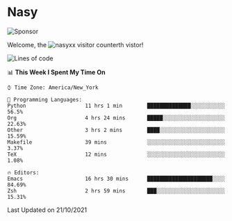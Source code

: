 # Nasy

<!--
<p align="center">
<img height="200" src="https://github-readme-stats.vercel.app/api?username=nasyxx&count_private=true&show_icons=true&theme=dracula&include_all_commits=true"/>
<img height="200" src="https://github-readme-stats.vercel.app/api/top-langs/?username=nasyxx&theme=dracula&hide=html,jupyter+notebook&count_private=true&show_icons=true"/>
</p>

  
----------------
-->

![Sponsor](https://img.shields.io/static/v1.svg?label=Sponsor&message=%E2%9D%A4&logo=GitHub&style=flat&color=pink)
 
Welcome, the ![nasyxx visitor counter](https://count.getloli.com/get/@nasyxx?theme=rule34)th vistor!
 
<!--START_SECTION:waka-->
![Lines of code](https://img.shields.io/badge/From%20Hello%20World%20I%27ve%20Written-5.4%20million%20lines%20of%20code-blue)

📊 **This Week I Spent My Time On** 

```text
⌚︎ Time Zone: America/New_York

💬 Programming Languages: 
Python                   11 hrs 1 min        ██████████████░░░░░░░░░░░   56.5% 
Org                      4 hrs 24 mins       █████░░░░░░░░░░░░░░░░░░░░   22.63% 
Other                    3 hrs 2 mins        ████░░░░░░░░░░░░░░░░░░░░░   15.59% 
Makefile                 39 mins             ░░░░░░░░░░░░░░░░░░░░░░░░░   3.37% 
TeX                      12 mins             ░░░░░░░░░░░░░░░░░░░░░░░░░   1.08%

🔥 Editors: 
Emacs                    16 hrs 30 mins      █████████████████████░░░░   84.69% 
Zsh                      2 hrs 59 mins       ███░░░░░░░░░░░░░░░░░░░░░░   15.31%

```


 Last Updated on 21/10/2021
<!--END_SECTION:waka-->

<!-- ![visitors](https://visitor-badge.laobi.icu/badge?page_id=nasyxx.nasyxx) -->

